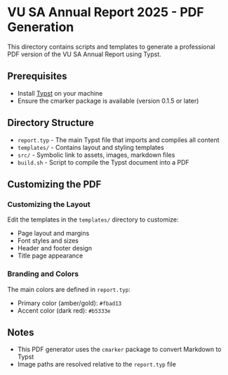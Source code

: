 # VU SA Annual Report 2025 - PDF Generation

This directory contains scripts and templates to generate a professional PDF version of the VU SA Annual Report using Typst.

## Prerequisites

- Install [Typst](https://typst.app/) on your machine
- Ensure the cmarker package is available (version 0.1.5 or later)

## Directory Structure

- `report.typ` - The main Typst file that imports and compiles all content
- `templates/` - Contains layout and styling templates
- `src/` - Symbolic link to assets, images, markdown files
- `build.sh` - Script to compile the Typst document into a PDF

## Customizing the PDF

### Customizing the Layout

Edit the templates in the `templates/` directory to customize:
- Page layout and margins
- Font styles and sizes
- Header and footer design
- Title page appearance

### Branding and Colors

The main colors are defined in `report.typ`:
- Primary color (amber/gold): `#fbad13`
- Accent color (dark red): `#b5333e`

## Notes

- This PDF generator uses the `cmarker` package to convert Markdown to Typst
- Image paths are resolved relative to the `report.typ` file

